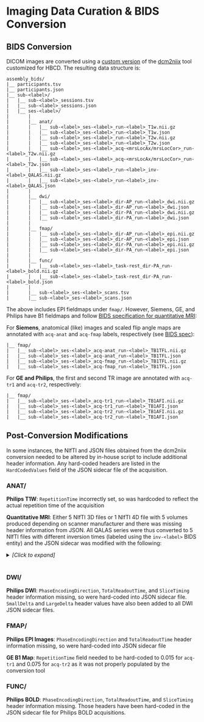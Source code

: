 # Imaging Data Curation & BIDS Conversion

## BIDS Conversion
DICOM images are converted using a [custom version](https://github.com/rordenlab/dcm2niix/tree/c5caaa9f858b704b61d3ff4a7989282922dd712e) of the [dcm2niix](https://github.com/rordenlab/dcm2niix) tool customized for HBCD. The resulting data structure is: 

```
assembly_bids/ 
|__ participants.tsv
|__ participants.json 
|__ sub-<label>/
|   |__ sub-<label>_sessions.tsv
|   |__ sub-<label>_sessions.json
|   |__ ses-<label>/
|       |
|       |__ anat/
|       |   |__ sub-<label>_ses-<label>_run-<label>_T1w.nii.gz 
|       |   |__ sub-<label>_ses-<label>_run-<label>_T1w.json
|       |   |__ sub-<label>_ses-<label>_run-<label>_T2w.nii.gz
|       |   |__ sub-<label>_ses-<label>_run-<label>_T2w.json
|       |   |__ sub-<label>_ses-<label>_acq-<mrsLocAx/mrsLocCor>_run-<label>_T2w.nii.gz 
|       |   |__ sub-<label>_ses-<label>_acq-<mrsLocAx/mrsLocCor>_run-<label>_T2w.json
|       |   |__ sub-<label>_ses-<label>_run-<label>_inv-<label>_QALAS.nii.gz
|       |   |__ sub-<label>_ses-<label>_run-<label>_inv-<label>_QALAS.json
|       |
|       |__ dwi/
|       |   |__ sub-<label>_ses-<label>_dir-AP_run-<label>_dwi.nii.gz
|       |   |__ sub-<label>_ses-<label>_dir-AP_run-<label>_dwi.json
|       |   |__ sub-<label>_ses-<label>_dir-PA_run-<label>_dwi.nii.gz
|       |   |__ sub-<label>_ses-<label>_dir-PA_run-<label>_dwi.json
|       |
|       |__ fmap/
|       |   |__ sub-<label>_ses-<label>_dir-AP_run-<label>_epi.nii.gz
|       |   |__ sub-<label>_ses-<label>_dir-AP_run-<label>_epi.json
|       |   |__ sub-<label>_ses-<label>_dir-PA_run-<label>_epi.nii.gz
|       |   |__ sub-<label>_ses-<label>_dir-PA_run-<label>_epi.json
|       |
|       |__ func/
|       |   |__ sub-<label>_ses-<label>_task-rest_dir-PA_run-<label>_bold.nii.gz
|       |   |__ sub-<label>_ses-<label>_task-rest_dir-PA_run-<label>_bold.json
|       |   
|       |__ sub-<label>_ses-<label>_scans.tsv
|       |__ sub-<label>_ses-<label>_scans.json
```

The above includes EPI fieldmaps under `fmap/`. However, Siemens, GE, and Philips have B1 fieldmaps and follow [BIDS specification for quantitative MRI](https://bids-specification.readthedocs.io/en/stable/appendices/qmri.html#quantitative-mri):

For **Siemens**, anatomical (like) images and scaled flip angle maps are annotated with `acq-anat` and `acq-fmap` labels, respectively (see [BIDS spec](https://bids-specification.readthedocs.io/en/stable/appendices/qmri.html#tb1tfl-and-tb1rfm-specific-notes)):
```
|__ fmap/
|   |__ sub-<label>_ses-<label>_acq-anat_run-<label>_TB1TFL.nii.gz 
|   |__ sub-<label>_ses-<label>_acq-anat_run-<label>_TB1TFL.json 
|   |__ sub-<label>_ses-<label>_acq-fmap_run-<label>_TB1TFL.nii.gz
|   |__ sub-<label>_ses-<label>_acq-fmap_run-<label>_TB1TFL.json
```

For **GE and Philips**, the first and second TR image are annotated with `acq-tr1` and `acq-tr2`, respectively: 
```
|__ fmap/
|   |__ sub-<label>_ses-<label>_acq-tr1_run-<label>_TB1AFI.nii.gz 
|   |__ sub-<label>_ses-<label>_acq-tr1_run-<label>_TB1AFI.json 
|   |__ sub-<label>_ses-<label>_acq-tr2_run-<label>_TB1AFI.nii.gz
|   |__ sub-<label>_ses-<label>_acq-tr2_run-<label>_TB1AFI.json
```

## Post-Conversion Modifications
In some instances, the NIfTI and JSON files obtained from the dcm2niix conversion needed to be altered by in-house script to include additional header information. Any hard-coded headers are listed in the `HardCodedValues` field of the JSON sidecar file of the acquisition.

### ANAT/      
**Philips T1W**: `RepetitionTime` incorrectly set, so was hardcoded to reflect the actual repetition time of the acquisition

**Quantitative MRI**: Either 5 NIfTI 3D files or 1 NIfTI 4D file with 5 volumes produced depending on scanner manufacturer and there was missing header information from JSON. All QALAS series were thus converted to 5 NIfTI files with different inversion times (labeled using the `inv-<label>` BIDS entity) and the JSON sidecar was modified with the following:

<details>
<summary><i>[Click to expand]</i></summary>
<ul>
<br>
`InversionTime` values were hard-coded as follows:
  <li>0 in the `inv-0` QALAS file</li>
  <li>0.1 in the `inv-1` QALAS file</li>
  <li>1 in the `inv-2` QALAS file</li>
  <li>1.9 in the `inv-3` QALAS file</li>
  <li>2.7 in the `inv-4` QALAS file</li><br>
`T2Prep` was hard-coded as 0.1 in the `inv-0` QALAS file
</ul>
</details><br>

### DWI/     
**Philips DWI**: `PhaseEncodingDirection`, `TotalReadoutTime`, and `SliceTiming` header information missing, so were hard-coded into JSON sidecar file. `SmallDelta` and `LargeDelta` header values have also been added to all DWI JSON sidecar files.

### FMAP/
**Philips EPI Images**: `PhaseEncodingDirection` and `TotalReadoutTime` header information missing, so were hard-coded into JSON sidecar file

**GE B1 Map**: `RepetitionTime` field needed to be hard-coded to 0.015 for `acq-tr1` and 0.075 for `acq-tr2` as it was not properly populated by the conversion tool

### FUNC/
**Philips BOLD**: `PhaseEncodingDirection`, `TotalReadoutTime`, and `SliceTiming` header information missing. Those headers have been hard-coded in the JSON sidecar file for Philips BOLD acquisitions.

